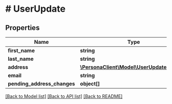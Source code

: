 # # UserUpdate

## Properties

Name | Type | Description | Notes
------------ | ------------- | ------------- | -------------
**first_name** | **string** |  | [optional] 
**last_name** | **string** |  | [optional] 
**address** | [**\PersonaClient\Model\UserUpdateAddress**](UserUpdateAddress.md) |  | [optional] 
**email** | **string** |  | [optional] 
**pending_address_changes** | **object[]** |  | [optional] 

[[Back to Model list]](../../README.md#documentation-for-models) [[Back to API list]](../../README.md#documentation-for-api-endpoints) [[Back to README]](../../README.md)


